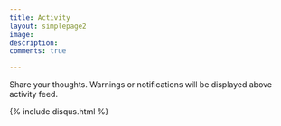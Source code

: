 ```yaml
--- 
title: Activity
layout: simplepage2
image: 
description:  
comments: true

---
```

Share your thoughts. 
Warnings or notifications will be displayed above activity feed. 

{% include disqus.html %}